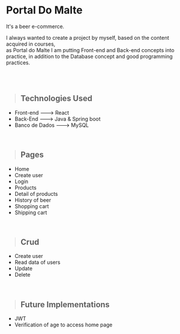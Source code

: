 <h1> Portal Do Malte</h1>

<p>It's a beer e-commerce.</p>
<p>I always wanted to create a project by myself, based on the content acquired in courses,</br>
as Portal do Malte I am putting Front-end and Back-end concepts into practice, in addition to the Database concept and good programming practices.</p>
</br>
</br>

>## Technologies Used

 - Front-end ---> React
 - Back-End ---> Java & Spring boot
 - Banco de Dados ---> MySQL
</br>

>## Pages
 - Home
 - Create user
 - Login
 - Products
 - Detail of products
 - History of beer
 - Shopping cart
 - Shipping cart
 </br>

>## Crud
 - Create user
 - Read data of users
 - Update
 - Delete
 </br>

>## Future Implementations
 - JWT
 - Verification of age to access home page
